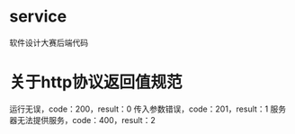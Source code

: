 # service
软件设计大赛后端代码

# 关于http协议返回值规范
运行无误，code：200，result：0
传入参数错误，code：201，result：1
服务器无法提供服务，code：400，result：2
